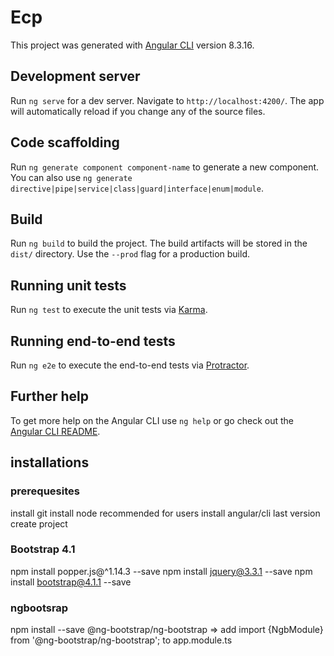 # Ecp

This project was generated with [Angular CLI](https://github.com/angular/angular-cli) version 8.3.16.

## Development server

Run `ng serve` for a dev server. Navigate to `http://localhost:4200/`. The app will automatically reload if you change any of the source files.

## Code scaffolding

Run `ng generate component component-name` to generate a new component. You can also use `ng generate directive|pipe|service|class|guard|interface|enum|module`.

## Build

Run `ng build` to build the project. The build artifacts will be stored in the `dist/` directory. Use the `--prod` flag for a production build.

## Running unit tests

Run `ng test` to execute the unit tests via [Karma](https://karma-runner.github.io).

## Running end-to-end tests

Run `ng e2e` to execute the end-to-end tests via [Protractor](http://www.protractortest.org/).

## Further help

To get more help on the Angular CLI use `ng help` or go check out the [Angular CLI README](https://github.com/angular/angular-cli/blob/master/README.md).

## installations

### prerequesites
install git
install node recommended for users
install angular/cli last version
create project
### Bootstrap 4.1

npm install popper.js@^1.14.3 --save
npm install jquery@3.3.1 --save
npm install bootstrap@4.1.1 --save

### ngbootsrap

npm install --save @ng-bootstrap/ng-bootstrap   => add import {NgbModule} from '@ng-bootstrap/ng-bootstrap'; to app.module.ts


